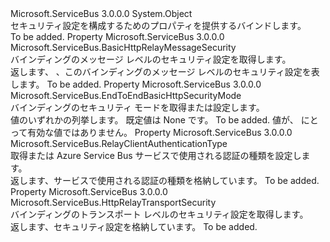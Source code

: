 <Type Name="BasicHttpRelaySecurity" FullName="Microsoft.ServiceBus.BasicHttpRelaySecurity">
  <TypeSignature Language="C#" Value="public sealed class BasicHttpRelaySecurity" />
  <TypeSignature Language="ILAsm" Value=".class public auto ansi sealed beforefieldinit BasicHttpRelaySecurity extends System.Object" />
  <TypeSignature Language="DocId" Value="T:Microsoft.ServiceBus.BasicHttpRelaySecurity" />
  <TypeSignature Language="VB.NET" Value="Public NotInheritable Class BasicHttpRelaySecurity" />
  <TypeSignature Language="F#" Value="type BasicHttpRelaySecurity = class" />
  <AssemblyInfo>
    <AssemblyName>Microsoft.ServiceBus</AssemblyName>
    <AssemblyVersion>3.0.0.0</AssemblyVersion>
  </AssemblyInfo>
  <Base>
    <BaseTypeName>System.Object</BaseTypeName>
  </Base>
  <Interfaces />
  <Docs>
    <summary>セキュリティ設定を構成するためのプロパティを提供する<see cref="T:Microsoft.ServiceBus.BasicHttpRelayBinding" />バインドします。</summary>
    <remarks>To be added.</remarks>
  </Docs>
  <Members>
    <Member MemberName="Message">
      <MemberSignature Language="C#" Value="public Microsoft.ServiceBus.BasicHttpRelayMessageSecurity Message { get; }" />
      <MemberSignature Language="ILAsm" Value=".property instance class Microsoft.ServiceBus.BasicHttpRelayMessageSecurity Message" />
      <MemberSignature Language="DocId" Value="P:Microsoft.ServiceBus.BasicHttpRelaySecurity.Message" />
      <MemberSignature Language="VB.NET" Value="Public ReadOnly Property Message As BasicHttpRelayMessageSecurity" />
      <MemberSignature Language="F#" Value="member this.Message : Microsoft.ServiceBus.BasicHttpRelayMessageSecurity" Usage="Microsoft.ServiceBus.BasicHttpRelaySecurity.Message" />
      <MemberType>Property</MemberType>
      <AssemblyInfo>
        <AssemblyName>Microsoft.ServiceBus</AssemblyName>
        <AssemblyVersion>3.0.0.0</AssemblyVersion>
      </AssemblyInfo>
      <ReturnValue>
        <ReturnType>Microsoft.ServiceBus.BasicHttpRelayMessageSecurity</ReturnType>
      </ReturnValue>
      <Docs>
        <summary><see cref="T:Microsoft.ServiceBus.BasicHttpRelayBinding" /> バインディングのメッセージ レベルのセキュリティ設定を取得します。</summary>
        <value>返します、 <see cref="T:Microsoft.ServiceBus.BasicHttpRelayMessageSecurity" />、このバインディングのメッセージ レベルのセキュリティ設定を表します。</value>
        <remarks>To be added.</remarks>
      </Docs>
    </Member>
    <Member MemberName="Mode">
      <MemberSignature Language="C#" Value="public Microsoft.ServiceBus.EndToEndBasicHttpSecurityMode Mode { get; set; }" />
      <MemberSignature Language="ILAsm" Value=".property instance valuetype Microsoft.ServiceBus.EndToEndBasicHttpSecurityMode Mode" />
      <MemberSignature Language="DocId" Value="P:Microsoft.ServiceBus.BasicHttpRelaySecurity.Mode" />
      <MemberSignature Language="VB.NET" Value="Public Property Mode As EndToEndBasicHttpSecurityMode" />
      <MemberSignature Language="F#" Value="member this.Mode : Microsoft.ServiceBus.EndToEndBasicHttpSecurityMode with get, set" Usage="Microsoft.ServiceBus.BasicHttpRelaySecurity.Mode" />
      <MemberType>Property</MemberType>
      <AssemblyInfo>
        <AssemblyName>Microsoft.ServiceBus</AssemblyName>
        <AssemblyVersion>3.0.0.0</AssemblyVersion>
      </AssemblyInfo>
      <ReturnValue>
        <ReturnType>Microsoft.ServiceBus.EndToEndBasicHttpSecurityMode</ReturnType>
      </ReturnValue>
      <Docs>
        <summary><see cref="T:Microsoft.ServiceBus.BasicHttpRelayBinding" /> バインディングのセキュリティ モードを取得または設定します。</summary>
        <value>値のいずれかの<see cref="T:Microsoft.ServiceBus.EndToEndBasicHttpSecurityMode" />列挙します。 既定値は None です。</value>
        <remarks>To be added.</remarks>
        <exception cref="T:System.ArgumentOutOfRangeException">値が、<see cref="T:Microsoft.ServiceBus.EndToEndBasicHttpSecurityMode" /> にとって有効な値ではありません。</exception>
      </Docs>
    </Member>
    <Member MemberName="RelayClientAuthenticationType">
      <MemberSignature Language="C#" Value="public Microsoft.ServiceBus.RelayClientAuthenticationType RelayClientAuthenticationType { get; set; }" />
      <MemberSignature Language="ILAsm" Value=".property instance valuetype Microsoft.ServiceBus.RelayClientAuthenticationType RelayClientAuthenticationType" />
      <MemberSignature Language="DocId" Value="P:Microsoft.ServiceBus.BasicHttpRelaySecurity.RelayClientAuthenticationType" />
      <MemberSignature Language="VB.NET" Value="Public Property RelayClientAuthenticationType As RelayClientAuthenticationType" />
      <MemberSignature Language="F#" Value="member this.RelayClientAuthenticationType : Microsoft.ServiceBus.RelayClientAuthenticationType with get, set" Usage="Microsoft.ServiceBus.BasicHttpRelaySecurity.RelayClientAuthenticationType" />
      <MemberType>Property</MemberType>
      <AssemblyInfo>
        <AssemblyName>Microsoft.ServiceBus</AssemblyName>
        <AssemblyVersion>3.0.0.0</AssemblyVersion>
      </AssemblyInfo>
      <ReturnValue>
        <ReturnType>Microsoft.ServiceBus.RelayClientAuthenticationType</ReturnType>
      </ReturnValue>
      <Docs>
        <summary>取得または Azure Service Bus サービスで使用される認証の種類を設定します。</summary>
        <value>返します、<see cref="T:Microsoft.ServiceBus.RelayClientAuthenticationType" />サービスで使用される認証の種類を格納しています。</value>
        <remarks>To be added.</remarks>
      </Docs>
    </Member>
    <Member MemberName="Transport">
      <MemberSignature Language="C#" Value="public Microsoft.ServiceBus.HttpRelayTransportSecurity Transport { get; }" />
      <MemberSignature Language="ILAsm" Value=".property instance class Microsoft.ServiceBus.HttpRelayTransportSecurity Transport" />
      <MemberSignature Language="DocId" Value="P:Microsoft.ServiceBus.BasicHttpRelaySecurity.Transport" />
      <MemberSignature Language="VB.NET" Value="Public ReadOnly Property Transport As HttpRelayTransportSecurity" />
      <MemberSignature Language="F#" Value="member this.Transport : Microsoft.ServiceBus.HttpRelayTransportSecurity" Usage="Microsoft.ServiceBus.BasicHttpRelaySecurity.Transport" />
      <MemberType>Property</MemberType>
      <AssemblyInfo>
        <AssemblyName>Microsoft.ServiceBus</AssemblyName>
        <AssemblyVersion>3.0.0.0</AssemblyVersion>
      </AssemblyInfo>
      <ReturnValue>
        <ReturnType>Microsoft.ServiceBus.HttpRelayTransportSecurity</ReturnType>
      </ReturnValue>
      <Docs>
        <summary><see cref="T:Microsoft.ServiceBus.BasicHttpRelayBinding" /> バインディングのトランスポート レベルのセキュリティ設定を取得します。</summary>
        <value>返します、<see cref="T:Microsoft.ServiceBus.HttpRelayTransportSecurity" />セキュリティ設定を格納しています。</value>
        <remarks>To be added.</remarks>
      </Docs>
    </Member>
  </Members>
</Type>